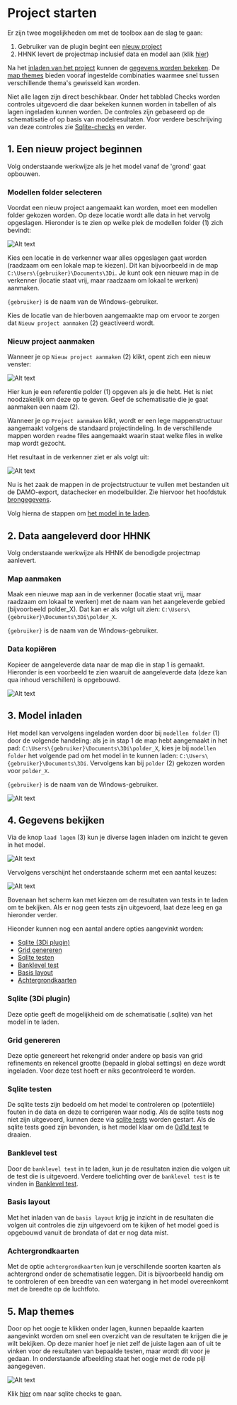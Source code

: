 # **Project starten**
Er zijn twee mogelijkheden om met de toolbox aan de slag te gaan:
1. Gebruiker van de plugin begint een [nieuw project](#1-een-nieuw-project-beginnen) 
2. HHNK levert de projectmap inclusief data en model aan (klik [hier](#2-data-aangeleverd-door-hhnk))

Na het [inladen van het project](#3-model-inladen) kunnen de [gegevens worden bekeken](#4-gegevens-bekijken). De [map themes](#5-map-themes) bieden vooraf ingestelde combinaties waarmee snel tussen verschillende thema's gewisseld kan worden.

Niet alle lagen zijn direct beschikbaar. Onder het tabblad Checks worden controles uitgevoerd die daar bekeken kunnen worden in tabellen of als lagen ingeladen kunnen worden. De controles zijn gebaseerd op de schematisatie of op basis van modelresultaten. Voor verdere beschrijving van deze controles zie [Sqlite-checks](c_sqlite_checks.md) en verder.

## **1. Een nieuw project beginnen**
Volg onderstaande werkwijze als je het model vanaf de 'grond' gaat opbouwen.

### Modellen folder selecteren
Voordat een nieuw project aangemaakt kan worden, moet een modellen folder gekozen worden. Op deze locatie wordt alle data in het vervolg opgeslagen. Hieronder is te zien op welke plek de modellen folder (1) zich bevindt:

![Alt text](../../images/4_gebruik_plugin/a_overzicht_plugin/nieuw_project.png)

Kies een locatie in de verkenner waar alles opgeslagen gaat worden (raadzaam om een lokale map te kiezen). Dit kan bijvoorbeeld in de map `C:\Users\{gebruiker}\Documents\3Di`. Je kunt ook een nieuwe map in de verkenner (locatie staat vrij, maar raadzaam om lokaal te werken) aanmaken. 

`{gebruiker}` is de naam van de Windows-gebruiker.

Kies de locatie van de hierboven aangemaakte map om ervoor te zorgen dat ``Nieuw project aanmaken`` (2) geactiveerd wordt. 

### Nieuw project aanmaken
Wanneer je op ``Nieuw project aanmaken`` (2) klikt, opent zich een nieuw venster:

![Alt text](../../images/4_gebruik_plugin/a_overzicht_plugin/nieuw_project_venster.PNG)

Hier kun je een referentie polder (1) opgeven als je die hebt. <!--- TODO Wat doet dit?--> Het is niet noodzakelijk om deze op te geven. Geef de schematisatie die je gaat aanmaken een naam (2). 

Wanneer je op ``Project aanmaken`` klikt, wordt er een lege mappenstructuur aangemaakt volgens de standaard projectindeling. In de verschillende mappen worden ```readme``` files aangemaakt waarin staat welke files in welke map wordt gezocht.

Het resultaat in de verkenner ziet er als volgt uit:

![Alt text](../../images/4_gebruik_plugin/a_overzicht_plugin/nieuw_project_mappenstructuur.PNG)

Nu is het zaak de mappen in de projectstructuur te vullen met bestanden uit de DAMO-export, datachecker en modelbuilder. Zie hiervoor het hoofdstuk [brongegevens](a_brongegevens.md). 

Volg hierna de stappen om [het model in te laden](#3-model-inladen).  

## **2. Data aangeleverd door HHNK**
Volg onderstaande werkwijze als HHNK de benodigde projectmap aanlevert. 

### Map aanmaken 
Maak een nieuwe map aan in de verkenner (locatie staat vrij, maar raadzaam om lokaal te werken) met de naam van het aangeleverde gebied (bijvoorbeeld polder_X). Dat kan er als volgt uit zien: `C:\Users\{gebruiker}\Documents\3Di\polder_X`. 

`{gebruiker}` is de naam van de Windows-gebruiker.

### Data kopiëren 
Kopieer de aangeleverde data naar de map die in stap 1 is gemaakt. Hieronder is een voorbeeld te zien waaruit de aangeleverde data (deze kan qua inhoud verschillen) is opgebouwd.

![Alt text](../../images/4_gebruik_plugin/a_overzicht_plugin/kopieer_data.PNG)

## **3. Model inladen**
Het model kan vervolgens ingeladen worden door bij `modellen folder` (1) door de volgende handeling: als je in stap 1 de map hebt aangemaakt in het pad: `C:\Users\{gebruiker}\Documents\3Di\polder_X`, kies je bij `modellen folder` het volgende pad om het model in te kunnen laden: `C:\Users\{gebruiker}\Documents\3Di`. Vervolgens kan bij `polder` (2) gekozen worden voor `polder_X`. 

`{gebruiker}` is de naam van de Windows-gebruiker.

![Alt text](../../images/4_gebruik_plugin/a_overzicht_plugin/inladen_polder.png)

## **4. Gegevens bekijken**
Via de knop ``laad lagen`` (3) kun je diverse lagen inladen om inzicht te geven in het model.

![Alt text](../../images/4_gebruik_plugin/a_overzicht_plugin/inladen_polder.png)

Vervolgens verschijnt het onderstaande scherm met een aantal keuzes: 

![Alt text](../../images/4_gebruik_plugin/a_overzicht_plugin/inladen_testresultaten.png)

Bovenaan het scherm kan met kiezen om de resultaten van tests in te laden om te bekijken. Als er nog geen tests zijn uitgevoerd, laat deze leeg en ga hieronder verder. 

Hieonder kunnen nog een aantal andere opties aangevinkt worden:
* [Sqlite (3Di plugin)](#sqlite-3di-plugin)
* [Grid genereren](#grid-genereren)
* [Sqlite testen](#sqlite-testen)
* [Banklevel test](#banklevel-test)
* [Basis layout](#basis-layout)
* [Achtergrondkaarten](#achtergrondkaarten)

### Sqlite (3Di plugin)
Deze optie geeft de mogelijkheid om de schematisatie (.sqlite) van het model in te laden.

### Grid genereren
Deze optie genereert het rekengrid onder andere op basis van grid refinements en rekencel grootte (bepaald in global settings) en deze wordt ingeladen. Voor deze test hoeft er niks gecontroleerd te worden.

<!-- Bij het genereren van het grid kan het voorkomen dat er een foutmelding wordt weergegeven dat de .sqlite te oud is. ![Alt text](../../images/4_gebruik_plugin/b_overzicht_plugin/oude_sqlite_foutmelding.png) 
Ga naar [bekende problemen](g_bekende_problemen.md) om de oplossing te bekijken.  <span style="color:yellow"> WE: *@jelle is dit nog zo of wordt er ook automatisch gemigreerd?*</span> -->

### Sqlite testen
De sqlite tests zijn bedoeld om het model te controleren op (potentiële) fouten in de data en deze te corrigeren waar nodig. Als de sqlite tests nog niet zijn uitgevoerd, kunnen deze via [sqlite tests](c_sqlite_checks.md) worden gestart. Als de sqlite tests goed zijn bevonden, is het model klaar om de [0d1d test](g_0d1d_test.md) te draaien. 

### Banklevel test
Door de ``banklevel test`` in te laden, kun je de resultaten inzien die volgen uit de test die is uitgevoerd. Verdere toelichting over de ``banklevel test`` is te vinden in [Banklevel test](h_banklevel_test.md).

### Basis layout
Met het inladen van de ``basis layout`` krijg je inzicht in de resultaten die volgen uit controles die zijn uitgevoerd om te kijken of het model goed is opgebouwd vanuit de brondata of dat er nog data mist.

### Achtergrondkaarten
Met de optie ``achtergrondkaarten`` kun je verschillende soorten kaarten als achtergrond onder de schematisatie leggen. Dit is bijvoorbeeld handig om te controleren of een breedte van een watergang in het model overeenkomt met de breedte op de luchtfoto. 

## **5.  Map themes**
Door op het oogje te klikken onder lagen, kunnen bepaalde kaarten aangevinkt worden om snel een overzicht van de resultaten te krijgen die je wilt bekijken. Op deze manier hoef je niet zelf de juiste lagen aan of uit te vinken voor de resultaten van bepaalde testen, maar wordt dit voor je gedaan. In onderstaande afbeelding staat het oogje met de rode pijl aangegeven.

![Alt text](<../../images/4_gebruik_plugin/a_overzicht_plugin/Afbeelding map themes.png>)

Klik [hier](c_sqlite_checks.md) om naar sqlite checks te gaan. 
